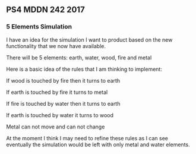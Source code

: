 ## PS4 MDDN 242 2017

### 5 Elements Simulation

I have an idea for the simulation I want to product based on the new functionality that we now have available.

There will be 5 elements: earth, water, wood, fire and metal

Here is a basic idea of the rules that I am thinking to implement:

If wood is touched by fire then it turns to earth

If earth is touched by fire it turns to metal

If fire is touched by water then it turns to earth

If earth is touched by water it turns to wood

Metal can not move and can not change

At the moment I think I may need to refine these rules as I can see eventually the simulation would be left with only metal and water elements.